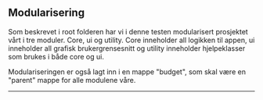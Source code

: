 ## Modularisering
Som beskrevet i root folderen har vi i denne testen modularisert prosjektet vårt i tre moduler. Core, ui og utility.
Core inneholder all logikken til appen, ui inneholder all grafisk brukergrensesnitt og utility inneholder hjelpeklasser som brukes i både core og ui.

Modulariseringen er også lagt inn i en mappe "budget", som skal være en "parent" mappe for alle modulene våre.

---